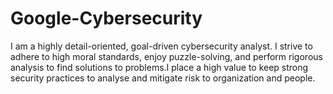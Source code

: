 # Google-Cybersecurity
I am a highly detail-oriented, goal-driven cybersecurity analyst. I strive to adhere to high moral standards, enjoy puzzle-solving, and perform rigorous analysis to find solutions to problems.I place a high value to keep strong security practices to analyse and mitigate risk to organization and people.
